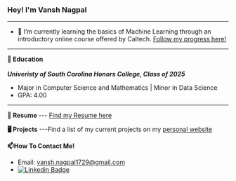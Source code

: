 ### Hey! I'm Vansh Nagpal
---
- 🌱 I’m currently learning the basics of Machine Learning through an introductory online course offered by Caltech. [Follow my progress here!](https://github.com/vnagpal25/Learning_From_Data)
---
**🏫 Education**</br></br>
***Univeristy of South Carolina Honors College, Class of 2025***
- Major in Computer Science and Mathematics | Minor in Data Science
- GPA: 4.00
---
**📝 Resume**
--- [Find my Resume here](Nagpal_Resume_Fall23_updated.pdf)

**🖥️ Projects**
---Find a list of my current projects on my [personal website](https://vnagpal25.github.io)

**📫How To Contact Me!**
- Email: vansh.nagpal1729@gmail.com
- [![Linkedin Badge](https://img.shields.io/badge/-LinkedIn-blue?style=flat-square&logo=Linkedin&logoColor=white&link=https://www.linkedin.com/in/harshkumarkhatri/)](https://www.linkedin.com/in/vnagpal123456/)